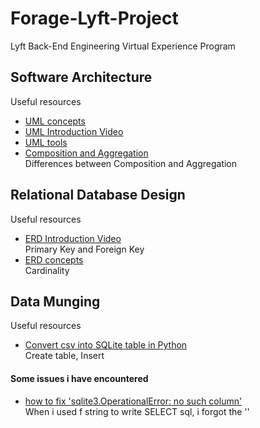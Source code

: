 # Forage-Lyft-Project
Lyft Back-End Engineering Virtual Experience Program
## Software Architecture
Useful resources
- [UML concepts](https://java-programming.mooc.fi/part-11/1-class-diagrams)
- [UML Introduction Video](https://www.youtube.com/watch?v=UI6lqHOVHic)
- [UML tools](https://lucid.app/documents#/documents?folder_id=home)
- [Composition and Aggregation](https://en.wikipedia.org/wiki/Class_diagram#Scope)<br/>Differences between Composition and Aggregation
## Relational Database Design
Useful resources
- [ERD Introduction Video](https://www.youtube.com/watch?v=-CuY5ADwn24)<br/>Primary Key and Foreign Key
- [ERD concepts](https://www.visual-paradigm.com/guide/data-modeling/what-is-entity-relationship-diagram/)<br/>Cardinality
## Data Munging
Useful resources
- [Convert csv into SQLite table in Python](https://www.alixaprodev.com/2022/03/csv-file-into-sqlite-table-in-python.html)<br/>Create table, Insert
#### Some issues i have encountered
- [how to fix 'sqlite3.OperationalError: no such column'](https://itecnote.com/tecnote/python-sqlite3-operationalerror-no-such-column-but-im-not-asking-for-a-column/)<br/>When i used f string to write SELECT sql, i forgot the ''
